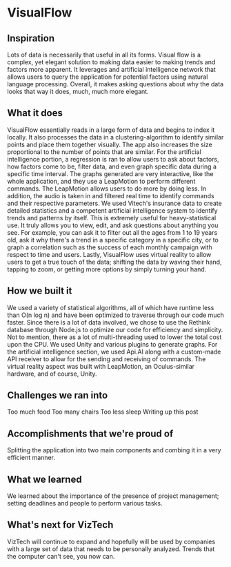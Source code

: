 # VisualFlow
## Inspiration
Lots of data is necessarily that useful in all its forms. Visual flow is a complex, yet elegant solution to making data easier to making trends and factors more apparent. It leverages and artificial intelligence network that allows users to query the application for potential factors using natural language processing. Overall, it makes asking questions about why the data looks that way it does, much, much more elegant.

## What it does
VisualFlow essentially reads in a large form of data and begins to index it locally. It also processes the data in a clustering-algorithm to identify similar points and place them together visually. The app also increases the size proportional to the number of points that are similar. For the artificial intelligence portion, a regression is ran to allow users to ask about factors, how factors come to be, filter data, and even graph specific data during a specific time interval. The graphs generated are very interactive, like the whole application, and they use a LeapMotion to perform different commands. The LeapMotion allows users to do more by doing less. In addition, the audio is taken in and filtered real time to identify commands and their respective parameters. We used Vitech's insurance data to create detailed statistics and a competent artificial intelligence system to identify trends and patterns by itself. This is extremely useful for heavy-statistical use. It truly allows you to view, edit, and ask questions about anything you see. For example, you can ask it to filter out all the ages from 1 to 19 years old, ask it why there's a trend in a specific category in a specific city, or to graph a correlation such as the success of each monthly campaign with respect to time and users. Lastly, VisualFlow uses virtual reality to allow users to get a true touch of the data; shifting the data by waving their hand, tapping to zoom, or getting more options by simply turning your hand.

## How we built it
We used a variety of statistical algorithms, all of which have runtime less than O(n log n) and have been optimized to traverse through our code much faster. Since there is a lot of data involved, we chose to use the Rethink database through Node.js to optimize our code for efficiency and simplicity. Not to mention, there as a lot of multi-threading used to lower the total cost upon the CPU. We used Unity and various plugins to generate graphs. For the artificial intelligence section, we used Api.AI along with a custom-made API receiver to allow for the sending and receiving of commands. The virtual reality aspect was built with LeapMotion, an Oculus-similar hardware, and of course, Unity.

## Challenges we ran into
Too much food
Too many chairs
Too less sleep
Writing up this post

## Accomplishments that we're proud of
Splitting the application into two main components and combing it in a very efficient manner.

## What we learned
We learned about the importance of the presence of project management; setting deadlines and people to perform various tasks.

## What's next for VizTech
VizTech will continue to expand and hopefully will be used by companies with a large set of data that needs to be personally analyzed. Trends that the computer can't see, you now can.
